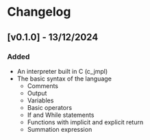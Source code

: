 # Changelog

## [v0.1.0] - 13/12/2024
### Added
- An interpreter built in C (c_jmpl)
- The basic syntax of the language
  - Comments
  - Output
  - Variables
  - Basic operators
  - If and While statements
  - Functions with implicit and explicit return
  - Summation expression
